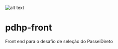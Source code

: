 ![alt text](https://travis-ci.org/ethiago/pdhp-front.svg?branch=master "Build")

# pdhp-front
Front end para o desafio de seleção do PasseiDireto
